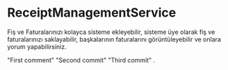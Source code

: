 # ReceiptManagementService
Fiş ve Faturalarınızı kolayca sisteme ekleyebilir, sisteme üye olarak fiş ve faturalarınızı saklayabilir, başkalarının faturalarını görüntüleyebilir ve onlara yorum yapabilirsiniz.

"First comment"
"Second commit"
"Third commit"
.

